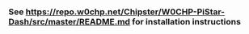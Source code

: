 ### See https://repo.w0chp.net/Chipster/W0CHP-PiStar-Dash/src/master/README.md for installation instructions
